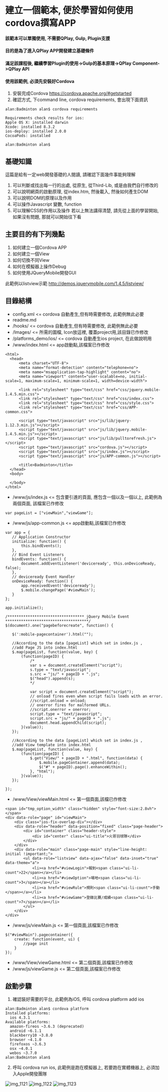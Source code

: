# 建立一個範本, 便於學習如何使用cordova撰寫APP
#### 該範本可以單獨使用, 不需要QPlay, Gulp, Plugin支援
#### 目的是為了進入QPlay APP開發建立基礎條件
#### 滿足該課程後, 繼續學習Plugin的使用->Gulp的基本原理->QPlay Component->QPlay API
#### 使用該範例, 必須先安裝好Cordova
1. 安裝完成Cordova https://cordova.apache.org/#getstarted
2. 確認方式, 下command line,  cordova requirements, 會出現下面資訊
```
alan:Badminton alan$ cordova requirements

Requirements check results for ios:
Apple OS X: installed darwin
Xcode: installed 8.3.2
ios-deploy: installed 2.0.0
CocoaPods: installed 

alan:Badminton alan$
```

## 基礎知識

這篇是給有一定web開發基礎的人閱讀, 請確認下面幾件事能夠理解
1. 可以判斷或找出每一行的出處, 從原生, 從Third-Lib, 或是由我們自行修改的
2. 可以說明網頁的啟動原理, 從index.htm, 然後載入, 然後如何產生DOM
3. 可以說明DOM的原理以及作用
4. 可以操作Javascript 變數, function
5. 可以理解CSS的作用以及操作
若以上無法講得清楚, 請先從上面的學習開始, 如果沒有問題, 那就可以開始往下看

## 主要目的有下列幾點

1. 如何建立一個Cordova APP
2. 如何建立一個View
3. 如何切換不同View
4. 如何在模擬器上操作Debug
5. 如何使用JQueryMobile開發GUI

此範例以listview示範
http://demos.jquerymobile.com/1.4.5/listview/

## 目錄結構

 - config.xml <= cordova 自動產生,但有時需要修改, 此範例無此必要
 - readme.md
 - /hooks/ <= cordova 自動產生,但有時需要修改, 此範例無此必要
 - /Images/ <= 所需的圖檔, Icon放這裡, 覆蓋project用,該目錄已作修改
 - /platforms_demo/ios/ <= cordova 自動產生ios project, 在此做說明用
 - /www/index.html <= app啟動點,該檔案已作修改
  ```
<html>
    <head>
        <meta charset="UTF-8">
        <meta name="format-detection" content="telephone=no">
        <meta name="msapplication-tap-highlight" content="no">
        <meta name="viewport" content="user-scalable=no, initial-scale=1, maximum-scale=1, minimum-scale=1, width=device-width">

        <link rel="stylesheet" type="text/css" href="css/jquery.mobile-1.4.5.min.css">
        <link rel="stylesheet" type="text/css" href="css/index.css">
        <link rel="stylesheet" type="text/css" href="css/style.css">
        <link rel="stylesheet" type="text/css" href="css/APP-common.css">

        <script type="text/javascript" src="js/lib/jquery-1.12.3.min.js"></script>
        <script type="text/javascript" src="js/lib/jquery.mobile-1.4.5.min.js"></script>
        <script type="text/javascript" src="js/lib/pulltorefresh.js"></script>
        <script type="text/javascript" src="cordova.js"></script>
        <script type="text/javascript" src="js/index.js"></script>
        <script type="text/javascript" src="js/APP-common.js"></script>
        
        <title>Badminton</title>
    </head>
    <body>

    </body>
</html>
 ```
 - /www/js/index.js <= 包含要引進的頁面, 應包含一個以及一個以上, 此範例為兩個頁面, 該檔案已作修改
 ```
 var pageList = ["viewMain","viewGame"];
 ```
 - /www/js/app-common.js <= app啟動點,該檔案已作修改
 ```節錄
 var app = {
    // Application Constructor
    initialize: function() {
        this.bindEvents();
    },
    // Bind Event Listeners
    bindEvents: function() {
        document.addEventListener('deviceready', this.onDeviceReady, false);
    },
    // deviceready Event Handler
    onDeviceReady: function() {
        app.receivedEvent('deviceready');
        $.mobile.changePage('#viewMain');
    }
};

app.initialize();

/********************************** jQuery Mobile Event *************************************/
$(document).one("pagebeforecreate", function() {

    $(':mobile-pagecontainer').html("");

    //According to the data [pageList] which set in index.js ,
    //add Page JS into index.html
    $.map(pageList, function(value, key) {
        (function(pageID) {
            /*
            var s = document.createElement("script");
            s.type = "text/javascript";
            s.src = "js/" + pageID + ".js";
            $("head").append(s);
            */

            var script = document.createElement("script");
            // onload fires even when script fails loads with an error.
            //script.onload = onload;
            // onerror fires for malformed URLs.
            //script.onerror = onerror;
            script.type = "text/javascript";
            script.src = "js/" + pageID + ".js";
            document.head.appendChild(script);
        }(value));
    });

    //According to the data [pageList] which set in index.js ,
    //add View template into index.html
    $.map(pageList, function(value, key) {
        (function(pageID) {
            $.get("View/" + pageID + ".html", function(data) {
                $.mobile.pageContainer.append(data);
                $("#" + pageID).page().enhanceWithin();
            }, "html");
        }(value));
    });

});
```
- /www/View/viewMain.html <= 第一個頁面,該檔已作修改
```
<span id="tmp_option_width" class="hidden" style="font-size:2.8vh"></span>
<div data-role="page" id="viewMain">
    <div class="ios-fix-overlap-div"></div>
    <div data-role="header" data-position="fixed" class="page-header">
        <div id="container" class="header-style">
            <div id="center" class="ui-title">火哥羽球隊</div>
        </div>
    </div>
    <div data-role="main" class="page-main" style="line-height: initial !important;">
        <ul data-role="listview" data-ajax="false" data-inset="true" data-theme="a">
            <li><a href="#viewLogin">報到<span class="ui-li-count">22</span></a></li>
            <li><a href="#viewOption">場地<span class="ui-li-count">3</span></a></li>
            <li><a href="#viewRule">規則<span class="ui-li-count">手動</span></a></li>
            <li><a href="#viewGame">登錄比賽/成績<span class="ui-li-count">7</span></a></li>
        </ul>
    </div>
</div>
```
- /www/js/viewMain.js <= 第一個頁面,該檔案已作修改
```
$("#viewMain").pagecontainer({
    create: function(event, ui) {
        //page init
    }
});
```
- /www/View/viewGame.html <= 第二個頁面,該檔案已作修改
- /www/js/viewGame.js <= 第二個頁面,該檔案已作修改

## 啟動步驟
1. 確認裝好需要的平台, 此範例為iOS, 呼叫 cordova platform add ios
```
alan:Badminton alan$ cordova platform
Installed platforms:
  ios 4.3.1
Available platforms: 
  amazon-fireos ~3.6.3 (deprecated)
  android ~6.1.1
  blackberry10 ~3.8.0
  browser ~4.1.0
  firefoxos ~3.6.3
  osx ~4.0.1
  webos ~3.7.0
alan:Badminton alan$
```
2. 呼叫 cordova run ios, 此範例是跑在模擬器上, 若要跑在實體機器上, 必須加入Apple開發團隊

![img_1121](https://cloud.githubusercontent.com/assets/1924451/25879530/bbf50076-3564-11e7-90d4-c6ee4a8f8b4f.PNG)
![img_1122](https://cloud.githubusercontent.com/assets/1924451/25879539/c2752bba-3564-11e7-943e-cb2a86175258.PNG)
![img_1123](https://cloud.githubusercontent.com/assets/1924451/25879536/bf6ba02a-3564-11e7-8ebf-7febb77feeb1.PNG)
